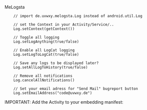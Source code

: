 MeLogsta

        
        // import de.uvwxy.melogsta.Log instead of android.util.Log
        
        // set the Context in your Activity/Service/..
        Log.setContext(getContext())
        
        // Toggle all logging
        Log.setLogAnything(true/false)
        
        // Enable all LogCat logging
        Log.setLogToLogCat(true/false)
        
        // Save any logs to be displayed later?
        Log.setAllLogToHistory(true/false)
        
        // Remove all notifications
        Log.cancelAllNotifications()
        
        // Set your email adress for "Send Mail" bugreport button
        Log.setEmailAddress("code@uvwxy.de")


IMPORTANT: Add the Activity to your embedding manifest:
        <activity android:name="de.uvwxy.melogsta.ActivityShowLogs"></activity>

